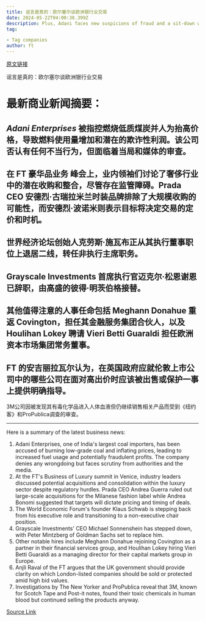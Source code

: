 ```yaml
---
title: 谣言是真的：欧尔塞尔谈欧洲银行业交易
date: 2024-05-22T04:00:38.399Z
description: Plus, Adani faces new suspicions of fraud and a sit-down with Prada at the FT’s luxury summit in Venice
tag: 

- Tag companies
author: ft
---
```


[原文链接](https://ft.com/content/c88a8dfc-d710-46e6-a555-0b836d638605)

谣言是真的：欧尔塞尔谈欧洲银行业交易

# 最新商业新闻摘要：

## *Adani Enterprises* 被指控燃烧低质煤炭并人为抬高价格，导致燃料使用量增加和潜在的欺诈性利润。该公司否认有任何不当行为，但面临着当局和媒体的审查。

## 在 FT **豪华品业务** 峰会上，业内领袖们讨论了奢侈行业中的潜在收购和整合，尽管存在监管障碍。Prada CEO 安德烈·古瑞拉米兰时装品牌排除了大规模收购的可能性，而安德烈·波诺米则表示目标将决定交易的定价和时机。

## 世界经济论坛创始人克劳斯·施瓦布正从其执行董事职位上退居二线，转任非执行主席职务。

## **Grayscale Investments** 首席执行官迈克尔·松恩谢恩已辞职，由高盛的彼得·明茨伯格接替。

## 其他值得注意的人事任命包括 Meghann Donahue 重返 Covington，担任其金融服务集团合伙人，以及 Houlihan Lokey 聘请 Vieri Betti Guaraldi 担任欧洲资本市场集团常务董事。

## FT 的安吉丽拉瓦尔认为，在英国政府应就伦敦上市公司中的哪些公司在面对高出价时应该被出售或保护一事上提供明确指导。

3M公司因被发现其有毒化学品进入人体血液但仍继续销售相关产品而受到《纽约客》和ProPublica调查的审查。

---

Here is a summary of the latest business news:

1. Adani Enterprises, one of India's largest coal importers, has been accused of burning low-grade coal and inflating prices, leading to increased fuel usage and potentially fraudulent profits. The company denies any wrongdoing but faces scrutiny from authorities and the media.
2. At the FT's Business of Luxury summit in Venice, industry leaders discussed potential acquisitions and consolidation within the luxury sector despite regulatory hurdles. Prada CEO Andrea Guerra ruled out large-scale acquisitions for the Milanese fashion label while Andrea Bonomi suggested that targets will dictate pricing and timing of deals.
3. The World Economic Forum's founder Klaus Schwab is stepping back from his executive role and transitioning to a non-executive chair position.
4. Grayscale Investments' CEO Michael Sonnenshein has stepped down, with Peter Mintzberg of Goldman Sachs set to replace him.
5. Other notable hires include Meghann Donahue rejoining Covington as a partner in their financial services group, and Houlihan Lokey hiring Vieri Betti Guaraldi as a managing director for their capital markets group in Europe.
6. Anjli Raval of the FT argues that the UK government should provide clarity on which London-listed companies should be sold or protected amid high bid values.
7. Investigations by The New Yorker and ProPublica reveal that 3M, known for Scotch Tape and Post-it notes, found their toxic chemicals in human blood but continued selling the products anyway.

[Source Link](https://ft.com/content/c88a8dfc-d710-46e6-a555-0b836d638605)


